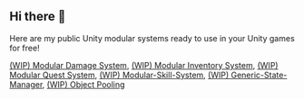 ## Hi there 👋

Here are my public Unity modular systems ready to use in your Unity games for free!

[(WIP) Modular Damage System](https://github.com/vicbarbosa/modular-damage-system), 
[(WIP) Modular Inventory System](https://github.com/vicbarbosa/modular-inventory-system), 
[(WIP) Modular Quest System](https://github.com/vicbarbosa/modular-quest-system), 
[(WIP) Modular-Skill-System](https://github.com/vicbarbosa),
[(WIP) Generic-State-Manager](https://github.com/vicbarbosa), 
[(WIP) Object Pooling](https://github.com/vicbarbosa/pooling)
